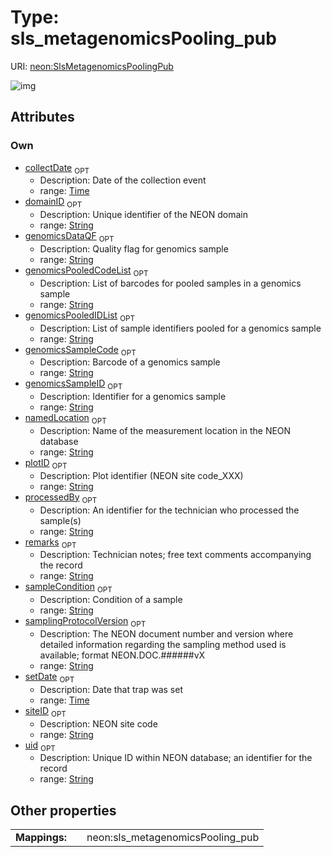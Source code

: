 
# Type: sls_metagenomicsPooling_pub




URI: [neon:SlsMetagenomicsPoolingPub](https://data.neonscience.org/SlsMetagenomicsPoolingPub)


![img](http://yuml.me/diagram/nofunky;dir:TB/class/[SlsMetagenomicsPoolingPub&#124;uid:string%20%3F;domainID:string%20%3F;siteID:string%20%3F;plotID:string%20%3F;remarks:string%20%3F;setDate:time%20%3F;collectDate:time%20%3F;samplingProtocolVersion:string%20%3F;sampleCondition:string%20%3F;processedBy:string%20%3F;namedLocation:string%20%3F;genomicsDataQF:string%20%3F;genomicsPooledCodeList:string%20%3F;genomicsPooledIDList:string%20%3F;genomicsSampleCode:string%20%3F;genomicsSampleID:string%20%3F])

## Attributes


### Own

 * [collectDate](collectDate.md)  <sub>OPT</sub>
    * Description: Date of the collection event
    * range: [Time](types/Time.md)
 * [domainID](domainID.md)  <sub>OPT</sub>
    * Description: Unique identifier of the NEON domain
    * range: [String](types/String.md)
 * [genomicsDataQF](genomicsDataQF.md)  <sub>OPT</sub>
    * Description: Quality flag for genomics sample
    * range: [String](types/String.md)
 * [genomicsPooledCodeList](genomicsPooledCodeList.md)  <sub>OPT</sub>
    * Description: List of barcodes for pooled samples in a genomics sample
    * range: [String](types/String.md)
 * [genomicsPooledIDList](genomicsPooledIDList.md)  <sub>OPT</sub>
    * Description: List of sample identifiers pooled for a genomics sample
    * range: [String](types/String.md)
 * [genomicsSampleCode](genomicsSampleCode.md)  <sub>OPT</sub>
    * Description: Barcode of a genomics sample
    * range: [String](types/String.md)
 * [genomicsSampleID](genomicsSampleID.md)  <sub>OPT</sub>
    * Description: Identifier for a genomics sample
    * range: [String](types/String.md)
 * [namedLocation](namedLocation.md)  <sub>OPT</sub>
    * Description: Name of the measurement location in the NEON database
    * range: [String](types/String.md)
 * [plotID](plotID.md)  <sub>OPT</sub>
    * Description: Plot identifier (NEON site code_XXX)
    * range: [String](types/String.md)
 * [processedBy](processedBy.md)  <sub>OPT</sub>
    * Description: An identifier for the technician who processed the sample(s)
    * range: [String](types/String.md)
 * [remarks](remarks.md)  <sub>OPT</sub>
    * Description: Technician notes; free text comments accompanying the record
    * range: [String](types/String.md)
 * [sampleCondition](sampleCondition.md)  <sub>OPT</sub>
    * Description: Condition of a sample
    * range: [String](types/String.md)
 * [samplingProtocolVersion](samplingProtocolVersion.md)  <sub>OPT</sub>
    * Description: The NEON document number and version where detailed information regarding the sampling method used is available; format NEON.DOC.######vX
    * range: [String](types/String.md)
 * [setDate](setDate.md)  <sub>OPT</sub>
    * Description: Date that trap was set
    * range: [Time](types/Time.md)
 * [siteID](siteID.md)  <sub>OPT</sub>
    * Description: NEON site code
    * range: [String](types/String.md)
 * [uid](uid.md)  <sub>OPT</sub>
    * Description: Unique ID within NEON database; an identifier for the record
    * range: [String](types/String.md)

## Other properties

|  |  |  |
| --- | --- | --- |
| **Mappings:** | | neon:sls_metagenomicsPooling_pub |

